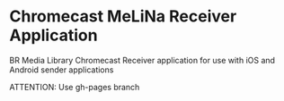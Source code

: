 Chromecast MeLiNa Receiver Application
==============

BR Media Library Chromecast Receiver application for use with iOS and Android sender applications

ATTENTION: Use gh-pages branch
